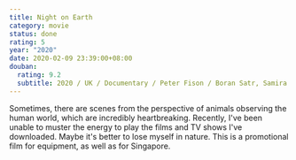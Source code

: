 ```yaml
---
title: Night on Earth
category: movie
status: done
rating: 5
year: "2020"
date: 2020-02-09 23:39:00+08:00
douban:
  rating: 9.2
  subtitle: 2020 / UK / Documentary / Peter Fison / Boran Satr, Samira Wiley
---
```


Sometimes, there are scenes from the perspective of animals observing the human world, which are incredibly heartbreaking. Recently, I've been unable to muster the energy to play the films and TV shows I've downloaded. Maybe it's better to lose myself in nature. This is a promotional film for equipment, as well as for Singapore.
